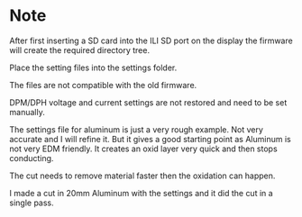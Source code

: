 # Note

After first inserting a SD card into the ILI SD port on the display the firmware will create
the required directory tree.

Place the setting files into the settings folder.

The files are not compatible with the old firmware.

DPM/DPH voltage and current settings are not restored and need to be set manually.


The settings file for aluminum is just a very rough example. Not very accurate and 
I will refine it. But it gives a good starting point as Aluminum is not
very EDM friendly. It creates an oxid layer very quick and then stops conducting.

The cut needs to remove material faster then the oxidation can happen.

I made a cut in 20mm Aluminum with the settings and it did the cut in a single pass.
